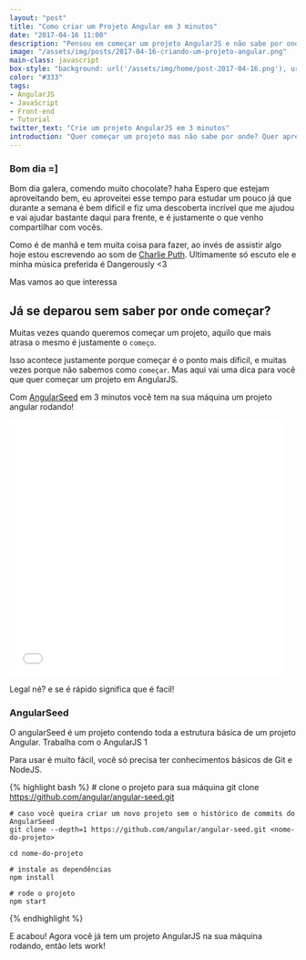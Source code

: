 ```yaml
---
layout: "post"
title: "Como criar um Projeto Angular em 3 minutos"
date: "2017-04-16 11:00"
description: "Pensou em começar um projeto AngularJS e não sabe por onde começar? Seus problemas acabaram aqui!"
image: "/assets/img/posts/2017-04-16-criando-um-projeto-angular.png"
main-class: javascript
box-style: "background: url('/assets/img/home/post-2017-04-16.png'), url('/assets/img/home/post-2017-04-16.png'), linear-gradient(0deg, #092E20, #DCEEF4); background-repeat: no-repeat; background-size: contain;"
color: "#333"
tags:
- AngularJS
- JavaScript
- Front-end
- Tutorial
twitter_text: "Crie um projeto AngularJS em 3 minutos"
introduction: "Quer começar um projeto mas não sabe por onde? Quer aprender AngularJS mas não conhece a estrutura basica? Conheça o AngularSeed"
---
```


### Bom dia =]

Bom dia galera, comendo muito chocolate? haha
Espero que estejam aproveitando bem, eu aproveitei esse tempo para estudar um pouco
já que durante a semana é bem dificil e fiz uma descoberta incrível que me ajudou e
vai ajudar bastante daqui para frente, e é justamente o que venho compartilhar com vocês.

Como é de manhã e tem muita coisa para fazer, ao invés de assistir algo hoje estou
escrevendo ao som de [Charlie Puth](https://open.spotify.com/artist/6VuMaDnrHyPL1p4EHjYLi7).
Ultimamente só escuto ele e minha música preferida é Dangerously  <3

Mas vamos ao que interessa
## Já se deparou sem saber por onde começar?

Muitas vezes quando queremos começar um projeto, aquilo que mais atrasa o mesmo é justamente
o `começo`.

Isso acontece justamente porque começar é o ponto mais dificil, e muitas vezes porque
não sabemos como `começar`. Mas aqui vai uma dica para você que quer começar um projeto em AngularJS.

Com [AngularSeed](https://github.com/angular/angular-seed) em 3 minutos você tem na sua máquina
um projeto angular rodando!

<iframe src="//giphy.com/embed/3oKIPrDT0jyBz9XJ72" width="480" height="450" frameBorder="0" class="giphy-embed" allowFullScreen></iframe>

Legal né? e se é rápido significa que é facil!

### AngularSeed

O angularSeed é um projeto contendo toda a estrutura básica de um projeto Angular. Trabalha com o AngularJS 1

Para usar é muito fácil, você só precisa ter conhecimentos básicos de Git e NodeJS.

{% highlight bash %}
    # clone o projeto para sua máquina
    git clone https://github.com/angular/angular-seed.git

    # caso você queira criar um novo projeto sem o histórico de commits do AngularSeed
    git clone --depth=1 https://github.com/angular/angular-seed.git <nome-do-projeto>

    cd nome-do-projeto

    # instale as dependências
    npm install

    # rode o projeto
    npm start
{% endhighlight %}

E acabou! Agora você já tem um projeto AngularJS na sua máquina rodando, então lets work!
